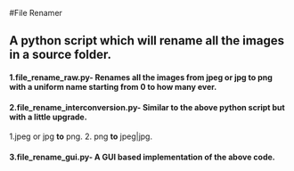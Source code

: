 #File Renamer 

## A python script which will rename all the images in a source folder. 

#### 1.file_rename_raw.py- Renames all the images from **jpeg** or **jpg** to **png** with a uniform name starting from 0 to how many ever.

#### 2.file_rename_interconversion.py- Similar to the above python script but with a little upgrade.
1.jpeg or jpg **to** png.
2. png **to** jpeg|jpg.

#### 3.file_rename_gui.py- A GUI based implementation of the above code.